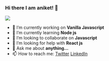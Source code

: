 ### Hi there I am aniket! 👋

<img src="anirket/img.png">

- 🔭 I’m currently working on **Vanilla Javascript**  
- 🌱 I’m currently learning **Node js**
- 👯 I’m looking to collaborate on  **Javascript**  
- 🤔 I’m looking for help with **React js**
- 💬 Ask me about __anything...__
- 📫 How to reach me: [Twitter](https://twitter.com/anirket) [LinkedIn](https://www.linkedin.com/in/aniket-kulkarni-908557188/)


